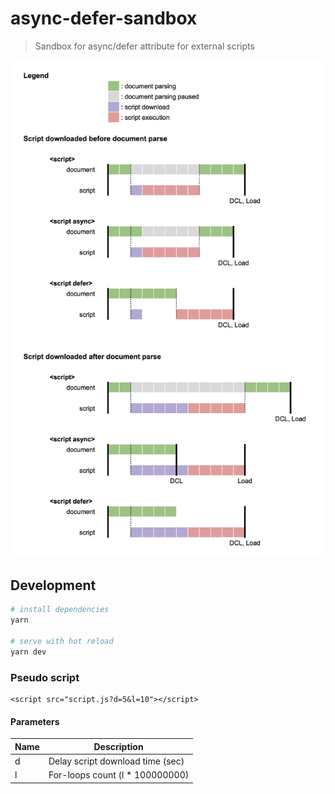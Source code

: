 # async-defer-sandbox

> Sandbox for async/defer attribute for external scripts

![screenshot](./graph.png?raw=true)

## Development
``` bash
# install dependencies
yarn

# serve with hot reload
yarn dev
```

### Pseudo script
```
<script src="script.js?d=5&l=10"></script>
```
#### Parameters
| Name | Description |
| ---- | ---- |
| d | Delay script download time (sec) |
| l | For-loops count (l * 100000000) |
